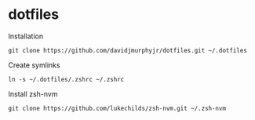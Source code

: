 # dotfiles

Installation
```
git clone https://github.com/davidjmurphyjr/dotfiles.git ~/.dotfiles
```


Create symlinks
```
ln -s ~/.dotfiles/.zshrc ~/.zshrc
```


Install zsh-nvm
```
git clone https://github.com/lukechilds/zsh-nvm.git ~/.zsh-nvm
```

